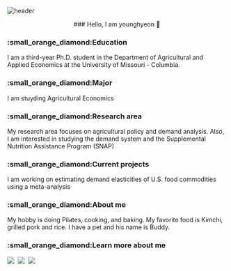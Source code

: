 ![header](https://capsule-render.vercel.app/api?type=wave&color=auto&height=300&section=header&text=Younghyeon%20Jeon&fontSize=90)

<p align="center">
### Hello, I am younghyeon 👋
</p>


<h3>:small_orange_diamond:Education</h3>
I am a third-year Ph.D. student in the Department of Agricultural and Applied Economics at the University of Missouri - Columbia. 

<h3>:small_orange_diamond:Major</h3>
I am stuyding Agricultural Economics

<h3>:small_orange_diamond:Research area</h3>
My research area focuses on agricultural policy and demand analysis. Also, I am interested in studying the demand system and the Supplemental Nutrition Assistance Program (SNAP)

<h3>:small_orange_diamond:Current projects</h3>
I am working on estimating demand elasticities of U.S. food commodities using a meta-analysis

<h3>:small_orange_diamond:About me</h3>
My hobby is doing Pilates, cooking, and baking. My favorite food is Kimchi, grilled pork and rice. I have a pet and his name is Buddy. 
</p>

<h3>:small_orange_diamond:Learn more about me</h3>
<a href="https://www.linkedin.com/in/younghyeon-jeon-7337b5179/"><img src="https://img.shields.io/badge/LinkedIn-0A66C2?style=flat-square&logo=LinkedIn&logoColor=white&link=https://www.linkedin.com/in/younghyeon-jeon-7337b5179"/></a>&nbsp
  <a href="https://scholar.google.com/citations?user=hEv4S_4AAAAJ&hl=ko"><img src="https://img.shields.io/badge/Google Scholar-4285F4?style=flat-square&logo=Google Scholar&logoColor=white&link=https://scholar.google.com/citations?user=hEv4S_4AAAAJ&hl=ko"/></a>&nbsp
  <a href="mailto:yjeon@mail.missouri.edu"><img src="https://img.shields.io/badge/Microsoft Outlook-0078D4?style=flat-square&logo=Microsoft Outlook&logoColor=white&link=yjeon@mail.missouri.edu"/></a>&nbsp
</p>
